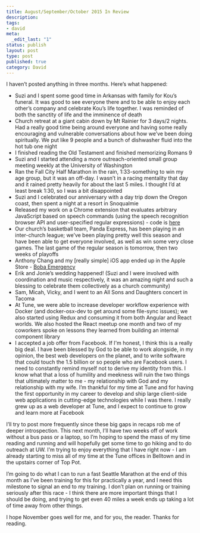 ```yaml
---
title: August/September/October 2015 In Review
description:
tags:
- david
meta:
  _edit_last: "1"
status: publish
layout: post
type: post
published: true
category: David
---
```


I haven’t posted anything in three months. Here’s what happened:

- Suzi and I spent some good time in Arkansas with family for Kou’s funeral. It was good to see everyone there and to be able to enjoy each other’s company and celebrate Kou’s life together. I was reminded of both the sanctity of life and the imminence of death
- Church retreat at a giant cabin down by Mt Rainier for 3 days/2 nights. Had a really good time being around everyone and having some really encouraging and vulnerable conversations about how we’ve been doing spiritually. We put like 9 people and a bunch of dishwasher fluid into the hot tub one night
- I finished reading the Old Testament and finished memorizing Romans 9
- Suzi and I started attending a more outreach-oriented small group meeting weekly at the University of Washington
- Ran the Fall City Half Marathon in the rain, 1:33-something to win my age group, but it was an off-day. I wasn’t in a racing mentality that day and it rained pretty heavily for about the last 5 miles. I thought I’d at least break 1:30, so I was a bit disappointed
- Suzi and I celebrated our anniversary with a day trip down the Oregon coast, then spent a night at a resort in Snoqualmie
- Released my work on a Chrome extension that evaluates arbitrary JavaScript based on speech commands (using the speech recognition browser API and user-specified regular expressions) - code is [here](http://davidandsuzi.com/speech-to-scripts-chrome-extension/)
- Our church’s basketball team, Panda Express, has been playing in an inter-church league; we’ve been playing pretty well this season and have been able to get everyone involved, as well as win some very close games. The last game of the regular season is tomorrow, then two weeks of playoffs
- Anthony Chang and my \[really simple\] iOS app ended up in the Apple Store - [Boba Emergency](https://itunes.apple.com/us/app/boba-emergency/id1009868816?ls=1&mt=8)
- Erik and Jonie’s wedding happened! (Suzi and I were involved with coordination and music respectively, it was an amazing night and such a blessing to celebrate them collectively as a church community)
- Sam, Micah, Vicky, and I went to an All Sons and Daughters concert in Tacoma
- At Tune, we were able to increase developer workflow experience with Docker (and docker-osx-dev to get around some file-sync issues); we also started using Redux and consuming it from both Angular and React worlds. We also hosted the React meetup one month and two of my coworkers spoke on lessons they learned from building an internal component library
- I accepted a job offer from Facebook. If I'm honest, I think this is a really big deal. I have been blessed by God to be able to work alongside, in my opinion, the best web developers on the planet, and to write software that could touch the 1.5 billion or so people who are Facebook users. I need to constantly remind myself not to derive my identity from this. I know what that a loss of humility and meekness will ruin the two things that ultimately matter to me - my relationship with God and my relationship with my wife. I’m thankful for my time at Tune and for having the first opportunity in my career to develop and ship large client-side web applications in cutting-edge technologies while I was there. I really grew up as a web developer at Tune, and I expect to continue to grow and learn more at Facebook

I’ll try to post more frequently since these big gaps in recaps rob me of deeper introspection. This next month, I’ll have two weeks off of work without a bus pass or a laptop, so I’m hoping to spend the mass of my time reading and running and will hopefully get some time to go hiking and to do outreach at UW. I'm trying to enjoy everything that I have right now - I am already starting to miss all of my time at the Tune offices in Belltown and in the upstairs corner of Top Pot.

I’m going to do what I can to run a fast Seattle Marathon at the end of this month as I’ve been training for this for practically a year, and I need this milestone to signal an end to my training. I don’t plan on running or training seriously after this race - I think there are more important things that I should be doing, and trying to get even 40 miles a week ends up taking a lot of time away from other things.

I hope November goes well for me, and for you, the reader. Thanks for reading.